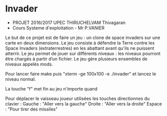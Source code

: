 # Invader
 * PROJET 2016/2017	UPEC				THIRUCHELVAM Thivagaran
 * Cours Systeme d'exploitation - Mr P.VANIER
 
Le but de ce projet est de faire un jeu : un clone de space invaders sur une carte en deux dimensions. Le jeu consiste à défendre la Terre contre les Space Invaders (extraterrestres) en les abattant avant qu'ils ne puissent atterrir. 
Le jeu permet de jouer sur différents niveaux : les niveaux pourront être chargés à partir d’un fichier. Le jeu gère plusieurs ensembles de niveaux appelés mods.
 
Pour lancer faire make puis "xterm -ge 100x100 -e ./invader" et lancez le niveau normal.

La touche "f" met fin au jeu n'importe quand

Pour déplacer le vaisseau joueur utilisées les touches directionnes du clavier : 
Gauche	: "Aller vers la gauche"
Droite	: "Aller vers la droite"
Espace  : "Pour tirer des missiles"


